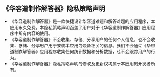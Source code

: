 《华容道制作解答器》隐私策略声明
-----------------
* 《华容道制作解答器》是一款快捷设计华容道难题和解答难题的应用程序，本应用永久免费。本隐私策略声明函盖了用户对于《华容道制作解答器》应用程序中所有内容的使用。
* 《华容道制作解答器》不会收集、存储、分享用户的任何个人信息，也不会收集、存储、分享用户用于安装本应用的设备相关的信息。我们不会通过《华容道制作解答器》应用程序收集任何统计数据和分析数据，也不会跟踪用户的行为。
* 《华容道制作解答器》隐私策略声明的修改及更新权均属于本应用的开发者所有。
